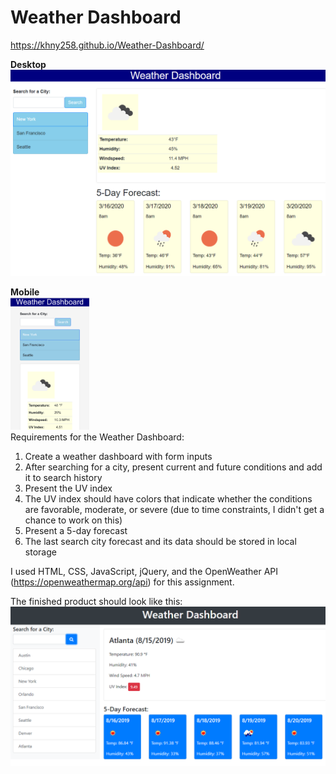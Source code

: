 # Weather Dashboard
https://khny258.github.io/Weather-Dashboard/

<strong>Desktop</strong>
<br>
<img src="desktop.png">

<strong>Mobile</strong>
<br>
<img src="mobile.jpg" width="25%" height="25%">
<br>
Requirements for the Weather Dashboard:
1. Create a weather dashboard with form inputs
2. After searching for a city, present current and future conditions and add it to search history
3. Present the UV index
4. The UV index should have colors that indicate whether the conditions are favorable, moderate, or severe (due to time constraints, I didn't get a chance to work on this)
5. Present a 5-day forecast
6. The last search city forecast and its data should be stored in local storage

I used HTML, CSS, JavaScript, jQuery, and the OpenWeather API (https://openweathermap.org/api) for this assignment.

The finished product should look like this:
<img src="example.png">
